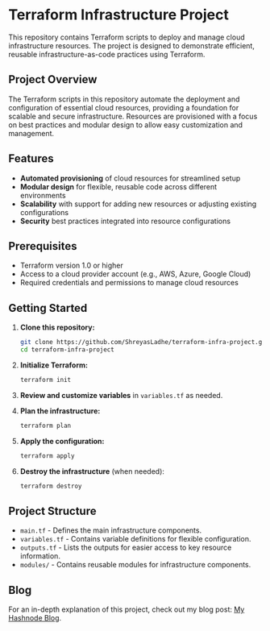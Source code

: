 
# Terraform Infrastructure Project

This repository contains Terraform scripts to deploy and manage cloud infrastructure resources. The project is designed to demonstrate efficient, reusable infrastructure-as-code practices using Terraform.

## Project Overview

The Terraform scripts in this repository automate the deployment and configuration of essential cloud resources, providing a foundation for scalable and secure infrastructure. Resources are provisioned with a focus on best practices and modular design to allow easy customization and management.

## Features

- **Automated provisioning** of cloud resources for streamlined setup
- **Modular design** for flexible, reusable code across different environments
- **Scalability** with support for adding new resources or adjusting existing configurations
- **Security** best practices integrated into resource configurations

## Prerequisites

- Terraform version 1.0 or higher
- Access to a cloud provider account (e.g., AWS, Azure, Google Cloud)
- Required credentials and permissions to manage cloud resources

## Getting Started

1. **Clone this repository:**
   ```bash
   git clone https://github.com/ShreyasLadhe/terraform-infra-project.git
   cd terraform-infra-project
   ```

2. **Initialize Terraform:**
   ```bash
   terraform init
   ```

3. **Review and customize variables** in `variables.tf` as needed.

4. **Plan the infrastructure:**
   ```bash
   terraform plan
   ```

5. **Apply the configuration:**
   ```bash
   terraform apply
   ```

6. **Destroy the infrastructure** (when needed):
   ```bash
   terraform destroy
   ```

## Project Structure

- `main.tf` - Defines the main infrastructure components.
- `variables.tf` - Contains variable definitions for flexible configuration.
- `outputs.tf` - Lists the outputs for easier access to key resource information.
- `modules/` - Contains reusable modules for infrastructure components.

## Blog

For an in-depth explanation of this project, check out my blog post: [My Hashnode Blog](https://clouddevopsfornewbies.hashnode.dev/building-multi-environment-aws-infrastructure-with-terraform-a-step-by-step-guide).
